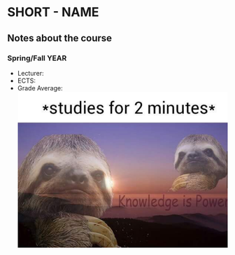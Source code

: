 # SHORT - NAME
## Notes about the course
### Spring/Fall YEAR
- Lecturer: 
- ECTS: 
- Grade Average:  
![STADS/knowledge.jpeg](STADS/knowledge.jpeg)